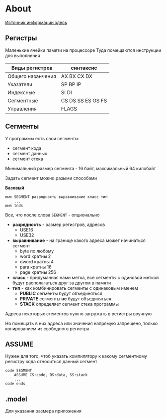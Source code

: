 # About

[Источник информации здесь](https://www.youtube.com/watch?v=PHyIP9g9BQw&t=2321s)


## Регистры

Маленькие ячейки памяти на процессоре
Туда помещаются инструкции для выполнения

|Виды регистров|синтаксис|
|-|-|
|Общего назанчения|AX BX CX DX|
|Указатели|SP BP IP|
|Индексные|SI DI|
|Сегментные|CS DS SS ES GS FS|
|Управления|FLAGS|

## Сегменты

У программы есть свои сегменты:
- сегмент кода
- сегмент данных
- сегмент стека

Минимальный размер сегмента - 16 байт, максимальный 64 килобайт

Задать сегмент можно разыми способами

**Базовый**
```assembler
имя SEGMENT разрядность выравнивание класс тип
    ...
имя tnds
```

Все, что после слова `SEGMENT` - опционально
- **разрядность** - размер регистров, адресов
    - USE16
    - USE32
- **выравнивание** - на границе какого адреса может начинаться сегмент
    - byte по любому
    - word кратны 2
    - dword кратны 4
    - para кратны 16
    - page кратны 256
- **класс** - придуманная нами метка, все сегменты с одиновой меткой будут располагаться друг за другом в памяти 
- **тип** - как комбинировать сегменты с одинаковым именем
    - **PUBLIC** сегменты будут объединяться
    - **PRIVATE** сегменты **не** будут объединяться
    - **STACK** определяет сегмент стека программы

Адреса некоторых сгементов нужно загружать в регистры вручную

Но помещать в них адреса или значения напрямую запрещено, только копированием из свободного регистра

## ASSUME

Нужен для того, чтоб указать компилятору к какому сегментному регистру кода относиться данный сегмент

```assembler
code SEGMENT
    ASSUME CS:code, DS:data, SS:stack
    ...
code ends
```

## .model

Для указания размера приложения 